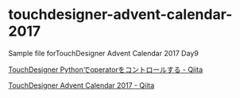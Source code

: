 # touchdesigner-advent-calendar-2017
Sample file forTouchDesigner Advent Calendar 2017 Day9

[TouchDesigner Pythonでoperatorをコントロールする - Qiita](https://qiita.com/chimanaco/items/6db8b1698325242332a9)

[TouchDesigner Advent Calendar 2017 - Qiita](https://qiita.com/advent-calendar/2017/touchdesigner)
